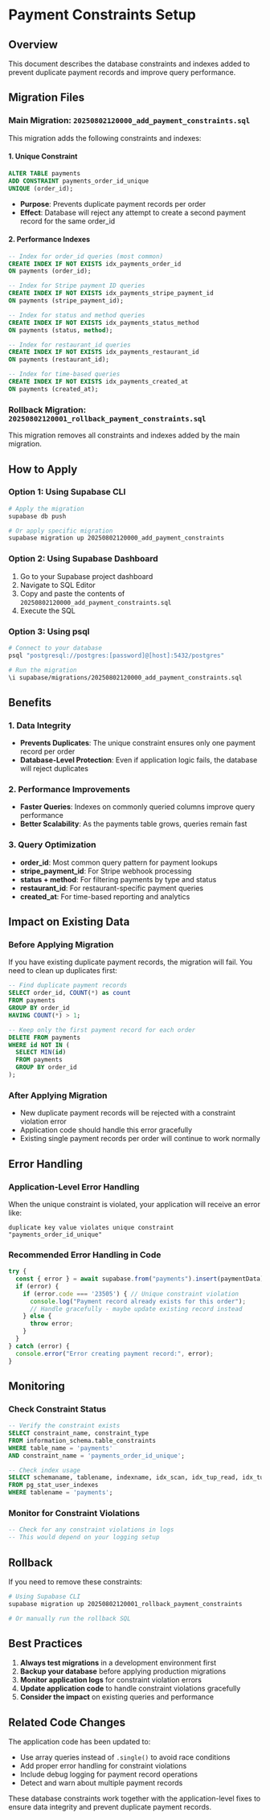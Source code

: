 # Payment Constraints Setup

## Overview

This document describes the database constraints and indexes added to prevent duplicate payment records and improve query performance.

## Migration Files

### Main Migration: `20250802120000_add_payment_constraints.sql`

This migration adds the following constraints and indexes:

#### 1. Unique Constraint
```sql
ALTER TABLE payments 
ADD CONSTRAINT payments_order_id_unique 
UNIQUE (order_id);
```
- **Purpose**: Prevents duplicate payment records per order
- **Effect**: Database will reject any attempt to create a second payment record for the same order_id

#### 2. Performance Indexes
```sql
-- Index for order_id queries (most common)
CREATE INDEX IF NOT EXISTS idx_payments_order_id 
ON payments (order_id);

-- Index for Stripe payment ID queries
CREATE INDEX IF NOT EXISTS idx_payments_stripe_payment_id 
ON payments (stripe_payment_id);

-- Index for status and method queries
CREATE INDEX IF NOT EXISTS idx_payments_status_method 
ON payments (status, method);

-- Index for restaurant_id queries
CREATE INDEX IF NOT EXISTS idx_payments_restaurant_id 
ON payments (restaurant_id);

-- Index for time-based queries
CREATE INDEX IF NOT EXISTS idx_payments_created_at 
ON payments (created_at);
```

### Rollback Migration: `20250802120001_rollback_payment_constraints.sql`

This migration removes all constraints and indexes added by the main migration.

## How to Apply

### Option 1: Using Supabase CLI
```bash
# Apply the migration
supabase db push

# Or apply specific migration
supabase migration up 20250802120000_add_payment_constraints
```

### Option 2: Using Supabase Dashboard
1. Go to your Supabase project dashboard
2. Navigate to SQL Editor
3. Copy and paste the contents of `20250802120000_add_payment_constraints.sql`
4. Execute the SQL

### Option 3: Using psql
```bash
# Connect to your database
psql "postgresql://postgres:[password]@[host]:5432/postgres"

# Run the migration
\i supabase/migrations/20250802120000_add_payment_constraints.sql
```

## Benefits

### 1. Data Integrity
- **Prevents Duplicates**: The unique constraint ensures only one payment record per order
- **Database-Level Protection**: Even if application logic fails, the database will reject duplicates

### 2. Performance Improvements
- **Faster Queries**: Indexes on commonly queried columns improve query performance
- **Better Scalability**: As the payments table grows, queries remain fast

### 3. Query Optimization
- **order_id**: Most common query pattern for payment lookups
- **stripe_payment_id**: For Stripe webhook processing
- **status + method**: For filtering payments by type and status
- **restaurant_id**: For restaurant-specific payment queries
- **created_at**: For time-based reporting and analytics

## Impact on Existing Data

### Before Applying Migration
If you have existing duplicate payment records, the migration will fail. You need to clean up duplicates first:

```sql
-- Find duplicate payment records
SELECT order_id, COUNT(*) as count
FROM payments
GROUP BY order_id
HAVING COUNT(*) > 1;

-- Keep only the first payment record for each order
DELETE FROM payments 
WHERE id NOT IN (
  SELECT MIN(id) 
  FROM payments 
  GROUP BY order_id
);
```

### After Applying Migration
- New duplicate payment records will be rejected with a constraint violation error
- Application code should handle this error gracefully
- Existing single payment records per order will continue to work normally

## Error Handling

### Application-Level Error Handling
When the unique constraint is violated, your application will receive an error like:
```
duplicate key value violates unique constraint "payments_order_id_unique"
```

### Recommended Error Handling in Code
```typescript
try {
  const { error } = await supabase.from("payments").insert(paymentData);
  if (error) {
    if (error.code === '23505') { // Unique constraint violation
      console.log("Payment record already exists for this order");
      // Handle gracefully - maybe update existing record instead
    } else {
      throw error;
    }
  }
} catch (error) {
  console.error("Error creating payment record:", error);
}
```

## Monitoring

### Check Constraint Status
```sql
-- Verify the constraint exists
SELECT constraint_name, constraint_type 
FROM information_schema.table_constraints 
WHERE table_name = 'payments' 
AND constraint_name = 'payments_order_id_unique';

-- Check index usage
SELECT schemaname, tablename, indexname, idx_scan, idx_tup_read, idx_tup_fetch
FROM pg_stat_user_indexes 
WHERE tablename = 'payments';
```

### Monitor for Constraint Violations
```sql
-- Check for any constraint violations in logs
-- This would depend on your logging setup
```

## Rollback

If you need to remove these constraints:

```bash
# Using Supabase CLI
supabase migration up 20250802120001_rollback_payment_constraints

# Or manually run the rollback SQL
```

## Best Practices

1. **Always test migrations** in a development environment first
2. **Backup your database** before applying production migrations
3. **Monitor application logs** for constraint violation errors
4. **Update application code** to handle constraint violations gracefully
5. **Consider the impact** on existing queries and performance

## Related Code Changes

The application code has been updated to:
- Use array queries instead of `.single()` to avoid race conditions
- Add proper error handling for constraint violations
- Include debug logging for payment record operations
- Detect and warn about multiple payment records

These database constraints work together with the application-level fixes to ensure data integrity and prevent duplicate payment records. 